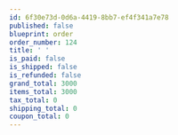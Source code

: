 ```yaml
---
id: 6f30e73d-0d6a-4419-8bb7-ef4f341a7e78
published: false
blueprint: order
order_number: 124
title: ' '
is_paid: false
is_shipped: false
is_refunded: false
grand_total: 3000
items_total: 3000
tax_total: 0
shipping_total: 0
coupon_total: 0
---
```

